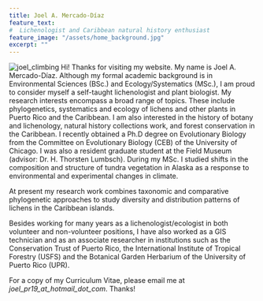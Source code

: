 ```yaml
---
title: Joel A. Mercado-Díaz
feature_text:
#  Lichenologist and Caribbean natural history enthusiast
feature_image: "/assets/home_background.jpg"
excerpt: ""
---
```


![joel_climbing](/assets/Joel_4_circle_crop2.png)
Hi! Thanks for visiting my website. My name is Joel A. Mercado-Díaz. Although my formal academic background is in Environmental Sciences (BSc.) and Ecology/Systematics (MSc.), I am proud to consider myself a self-taught lichenologist and plant biologist. My research interests encompass a broad range of topics. These include phylogenetics, systematics and ecology of lichens and other plants in Puerto Rico and the Caribbean. I am also interested in the history of botany and lichenology, natural history collections work, and forest conservation in the Caribbean. I recently obtained a Ph.D degree on Evolutionary Biology from the Committee on Evolutionary Biology (CEB) of the University of Chicago. I was also a resident graduate student at the Field Museum (advisor: Dr. H. Thorsten Lumbsch). During my MSc. I studied shifts in the composition and structure of tundra vegetation in Alaska as a response to environmental and experimental changes in climate.

At present my research work combines taxonomic and comparative phylogenetic approaches to study diversity and distribution patterns of lichens in the Caribbean islands. 

Besides working for many years as a lichenologist/ecologist in both volunteer and non-volunteer positions, I have also worked as a GIS technician and as an associate researcher in institutions such as the Conservation Trust of Puerto Rico, the International Institute of Tropical Forestry (USFS) and the Botanical Garden Herbarium of the University of Puerto Rico (UPR).

For a copy of my Curriculum Vitae, please email me at *joel_pr19_at_hotmail_dot_com*. Thanks!